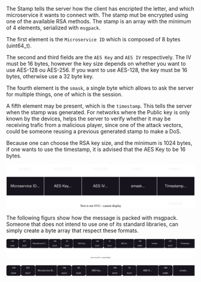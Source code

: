 The Stamp tells the server how the client has encripted the letter, and which microservice it wants to connect with. The stamp mut be encrypted using one of the available RSA methods. 
The stamp is an array with the minimum of 4 elements, serialized with `msgpack`. 

The first element is the `Microservice ID` which is composed of 8 bytes (uint64_t). 

The second and third fields are the `AES Key` and `AES IV` respectively. The IV must be 16 bytes, however the key size depends on whether you want to use AES-128 ou AES-256. If you want to use AES-128, the key must be 16 bytes, otherwise use a 32 byte key. 

The fourth element is the `smask`, a single byte which allows to ask the server for multiple things, one of which is the session. 

A fifth element may be present, which is the `timestamp`. This tells the server when the stamp was generated. For networks where the Public key is only known by the devices, helps the server to verify whether it may be receiving trafic from a malicious player, since one of the attack vectors, could be someone reusing a previous generated stamp to make a DoS. 

Because one can choose the RSA key size, and the minimum is 1024 bytes, if one wants to use the timestamp, it is advised that the AES Key to be 16 bytes.

![alt text](figs/stamp.svg)

The following figurs show how the message is packed with msgpack. Someone that does not intend to use one of its standard libraries, can simply create a byte array that respect these formats. 

![alt text](figs/stamp_msgpack.svg)

![alt text](figs/stamp_msgpack_no_tms.svg)